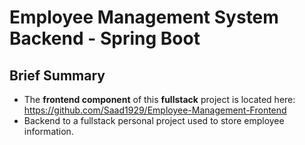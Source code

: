 # Employee Management System Backend - Spring Boot
## Brief Summary
- The **frontend component** of this **fullstack** project is located here: https://github.com/Saad1929/Employee-Management-Frontend
- Backend to a fullstack personal project used to store employee information.
